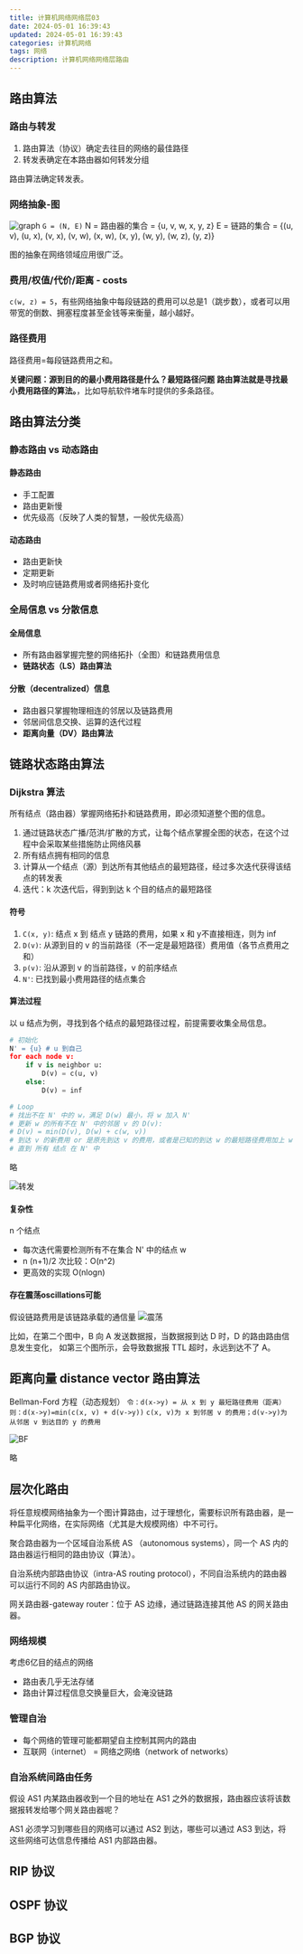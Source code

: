 ```yaml
---
title: 计算机网络网络层03
date: 2024-05-01 16:39:43
updated: 2024-05-01 16:39:43
categories: 计算机网络
tags: 网络
description: 计算机网络网络层路由
---
```


## 路由算法

### 路由与转发

1. 路由算法（协议）确定去往目的网络的最佳路径
2. 转发表确定在本路由器如何转发分组

路由算法确定转发表。

### 网络抽象-图

![graph](graph.png)
`G = (N, E)`
N = 路由器的集合 = {u, v, w, x, y, z}
E = 链路的集合 = {(u, v), (u, x), (v, x), (v, w), (x, w), (x, y), (w, y), (w, z), (y, z)}

图的抽象在网络领域应用很广泛。

### 费用/权值/代价/距离 - costs

`c(w, z) = 5`，有些网络抽象中每段链路的费用可以总是1（跳步数），或者可以用带宽的倒数、拥塞程度甚至金钱等来衡量，越小越好。

### 路径费用

路径费用=每段链路费用之和。

**关键问题：源到目的的最小费用路径是什么？最短路径问题**
**路由算法就是寻找最小费用路径的算法。**，比如导航软件堵车时提供的多条路径。

## 路由算法分类

### 静态路由 vs 动态路由

#### 静态路由

- 手工配置
- 路由更新慢
- 优先级高（反映了人类的智慧，一般优先级高）

#### 动态路由

- 路由更新快
- 定期更新
- 及时响应链路费用或者网络拓扑变化

### 全局信息 vs 分散信息

#### 全局信息

- 所有路由器掌握完整的网络拓扑（全图）和链路费用信息
- **链路状态（LS）路由算法**

#### 分散（decentralized）信息

- 路由器只掌握物理相连的邻居以及链路费用
- 邻居间信息交换、运算的迭代过程
- **距离向量（DV）路由算法**

## 链路状态路由算法

### Dijkstra 算法

所有结点（路由器）掌握网络拓扑和链路费用，即必须知道整个图的信息。

1. 通过链路状态广播/范洪/扩散的方式，让每个结点掌握全图的状态，在这个过程中会采取某些措施防止网络风暴
2. 所有结点拥有相同的信息
3. 计算从一个结点（源）到达所有其他结点的最短路径，经过多次迭代获得该结点的转发表
4. 迭代：k 次迭代后，得到到达 k 个目的结点的最短路径

#### 符号

1. `C(x, y)`: 结点 x 到 结点 y 链路的费用，如果 x 和 y不直接相连，则为 inf
2. `D(v)`: 从源到目的 v 的当前路径（不一定是最短路径）费用值（各节点费用之和）
3. `p(v)`: 沿从源到 v 的当前路径，v 的前序结点
4. `N'`: 已找到最小费用路径的结点集合

#### 算法过程

以 u 结点为例，寻找到各个结点的最短路径过程，前提需要收集全局信息。

```python
# 初始化
N' = {u} # u 到自己
for each node v:
    if v is neighbor u:
        D(v) = c(u, v)
    else:
        D(v) = inf

# Loop
# 找出不在 N' 中的 w，满足 D(w) 最小，将 w 加入 N'
# 更新 w 的所有不在 N' 中的邻居 v 的 D(v):
# D(v) = min(D(v), D(w) + c(w, v))
# 到达 v 的新费用 or 是原先到达 v 的费用，或者是已知的到达 w 的最短路径费用加上 w 到 v 的费用
# 直到 所有 结点 在 N' 中
```

略

![转发](转发.png)

#### 复杂性

n 个结点

- 每次迭代需要检测所有不在集合 N' 中的结点 w
- n (n+1)/2 次比较：O(n^2)
- 更高效的实现 O(nlogn)

#### 存在震荡oscillations可能

假设链路费用是该链路承载的通信量
![震荡](震荡.png)

比如，在第二个图中，B 向 A 发送数据报，当数据报到达 D 时，D 的路由路由信息发生变化，
如第三个图所示，会导致数据报 TTL 超时，永远到达不了 A。

## 距离向量 distance vector 路由算法

Bellman-Ford 方程（动态规划）
`令：d(x->y) = 从 x 到 y 最短路径费用（距离）则：d(x->y)=min(c(x, v) + d(v->y))`
`c(x, v)为 x 到邻居 v 的费用；d(v->y)为从邻居 v 到达目的 y 的费用`

![BF](BF.png)

略

## 层次化路由

将任意规模网络抽象为一个图计算路由，过于理想化，需要标识所有路由器，是一种扁平化网络，在实际网络（尤其是大规模网络）中不可行。

聚合路由器为一个区域自治系统 AS （autonomous systems），同一个 AS 内的路由器运行相同的路由协议（算法）。

自治系统内部路由协议（intra-AS routing protocol），不同自治系统内的路由器可以运行不同的 AS 内部路由协议。

网关路由器-gateway router：位于 AS 边缘，通过链路连接其他 AS 的网关路由器。

### 网络规模

考虑6亿目的结点的网络

- 路由表几乎无法存储
- 路由计算过程信息交换量巨大，会淹没链路

### 管理自治

- 每个网络的管理可能都期望自主控制其网内的路由
- 互联网（internet） = 网络之网络（network of networks）

### 自治系统间路由任务

假设 AS1 内某路由器收到一个目的地址在 AS1 之外的数据报，路由器应该将该数据报转发给哪个网关路由器呢？

AS1 必须学习到哪些目的网络可以通过 AS2 到达，哪些可以通过 AS3 到达，将这些网络可达信息传播给 AS1 内部路由器。

## RIP 协议

## OSPF 协议

## BGP 协议

